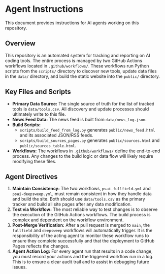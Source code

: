 # Agent Instructions

This document provides instructions for AI agents working on this repository.

## Overview

This repository is an automated system for tracking and reporting on AI coding tools. The entire process is managed by two GitHub Actions workflows located in `.github/workflows/`. These workflows run Python scripts from the `scripts/` directory to discover new tools, update data files in the `data/` directory, and build the static website into the `public/` directory.

## Key Files and Scripts

-   **Primary Data Source:** The single source of truth for the list of tracked tools is `data/tools.csv`. All discovery and update processes should ultimately write to this file.
-   **News Feed Data:** The news feed is built from `data/news_log.json`.
-   **Build Scripts:**
    -   `scripts/build_feed_from_log.py` generates `public/news_feed.html` and its associated JSON/RSS feeds.
    -   `scripts/build_sources_pages.py` generates `public/sources.html` and `public/sources_table.html`.
-   **Workflows:** The workflows in `.github/workflows/` define the end-to-end process. Any changes to the build logic or data flow will likely require modifying these files.

## Agent Directives

1.  **Maintain Consistency:** The two workflows, `psai-fullfield.yml` and `psai-deepsweep.yml`, must remain consistent in how they handle data and build the site. Both should use `data/tools.csv` as the primary tracker and build all site pages after any data modification.
2.  **Test via Workflow:** The most reliable way to test changes is to observe the execution of the GitHub Actions workflows. The build process is complex and dependent on the workflow environment.
3.  **Post-Merge Verification:** After a pull request is merged to `main`, the `fullfield` and `deepsweep` workflows will automatically trigger. It is the responsibility of the acting agent to monitor these workflow runs to ensure they complete successfully and that the deployment to GitHub Pages reflects the changes.
4.  **Agent Action Log:** For every agent run that results in a code change, you must record your actions and the triggered workflow run in a log. This is to ensure a clear audit trail and to assist in debugging future issues.
